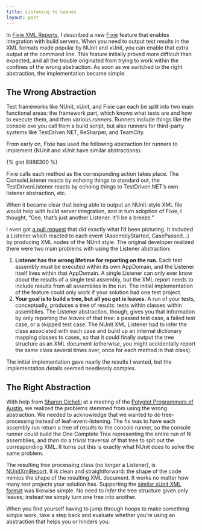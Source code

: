 ```yaml
---
title: Listening to Leaves
layout: post
---
```

In [Fixie XML Reports](https://patrick.lioi.net/2014/01/31/fixie-xml-reports/), I described a new [Fixie](https://github.com/plioi/fixie) feature that enables integration with build servers. When you need to output test results in the XML formats made popular by NUnit and xUnit, you can enable that extra output at the command line. This feature initially proved more difficult than expected, and all the trouble originated from trying to work within the confines of the wrong abstraction. As soon as we switched to the right abstraction, the implementation became simple.

## The Wrong Abstraction

Test frameworks like NUnit, xUnit, and Fixie can each be split into two main functional areas: the framework part, which knows what tests are and how to execute them, and then various _runners_. Runners include things like the console exe you call from a build script, but also runners for third-party systems like TestDriven.NET, ReSharper, and TeamCity.

From early on, Fixie has used the following abstraction for runners to implement (NUnit and xUnit have similar abstractions):

{% gist 8986300 %}

Fixie calls each method as the corresponding action takes place. The ConsoleListener reacts by echoing things to standard out, the TestDrivenListener reacts by echoing things to TestDriven.NET&#8217;s own listener abstraction, etc.

When it became clear that being able to output an NUnit-style XML file would help with build server integration, and in turn adoption of Fixie, I thought, &#8220;Gee, that&#8217;s just another Listener. It&#8217;ll be a breeze.&#8221;

I even got [a pull request](https://github.com/plioi/fixie/commit/08c430fa38bbf811963932553b1f598dd29ec8ef) that did exactly what I&#8217;d been picturing. It included a Listener which reacted to each event (AssemblyStarted, CasePassed&#8230;) by producing XML nodes of the NUnit style. The original developer realized there were two main problems with using the Listener abstraction:

  1. **Listener has the wrong lifetime for reporting on the run.** Each test assembly must be executed within its own AppDomain, and the Listener itself lives within that AppDomain. A single Listener can only ever know about the results of a single test assembly, but the XML report needs to include results from all assemblies in the run. The initial implementation of the feature could only work if your solution had one test project.
  2. **Your goal is to build a tree, but all you get is leaves.** A run of your tests, conceptually, produces a tree of results: tests within classes within assemblies. The Listener abstraction, though, gives you that information by only reporting the _leaves_ of that tree: a passed test case, a failed test case, or a skipped test case. The NUnit XML Listener had to infer the class associated with each case and build up an internal dictionary mapping classes to cases, so that it could finally output the tree structure as an XML document (otherwise, you might accidentally report the same class several times over, once for each method in that class).

The initial implementation gave nearly the results I wanted, but the implementation details seemed needlessly complex.

## The Right Abstraction

With help from [Sharon Cichelli](https://lostechies.com/sharoncichelli/) at a meeting of the [Polyglot Programmers of Austin](http://austin.polyglotprogrammers.org/), we realized the problems stemmed from using the wrong abstraction. We needed to acknowledge that we wanted to do tree-processing instead of leaf-event-listening. The fix was to have each assembly run return a tree of results to the console runner, so the console runner could build the One Complete Tree representing the entire run of N assemblies, and _then_ do a trivial traversal of that tree to spit out the corresponding XML. It turns out this is exactly what NUnit does to solve the same problem.

The resulting tree processing class (no longer a Listener), is [NUnitXmlReport](https://github.com/plioi/fixie/blob/d7c712a5286772dc3829a74080fbb1e969b45546/src/Fixie/Reports/NUnitXmlReport.cs). It is clean and straightforward: the shape of the code mimics the shape of the resulting XML document. It works no matter how many test projects your solution has. Supporting the [similar xUnit XML format](https://github.com/plioi/fixie/blob/d7c712a5286772dc3829a74080fbb1e969b45546/src/Fixie/Reports/XUnitXmlReport.cs) was likewise simple. No need to _infer_ the tree structure given only leaves; instead we simply turn one tree into another.

When you find yourself having to jump through hoops to make something _simple_ work, take a step back and evaluate whether you&#8217;re using an abstraction that helps you or hinders you.